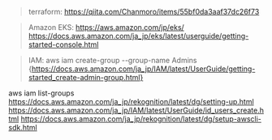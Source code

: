 
>terraform:
https://qiita.com/Chanmoro/items/55bf0da3aaf37dc26f73

>Amazon EKS:
https://aws.amazon.com/jp/eks/
https://docs.aws.amazon.com/ja_jp/eks/latest/userguide/getting-started-console.html

>IAM:
aws iam create-group --group-name Admins {https://docs.aws.amazon.com/ja_jp/IAM/latest/UserGuide/getting-started_create-admin-group.html}

aws iam list-groups 
https://docs.aws.amazon.com/ja_jp/rekognition/latest/dg/setting-up.html
https://docs.aws.amazon.com/ja_jp/IAM/latest/UserGuide/id_users_create.html
https://docs.aws.amazon.com/ja_jp/rekognition/latest/dg/setup-awscli-sdk.html
